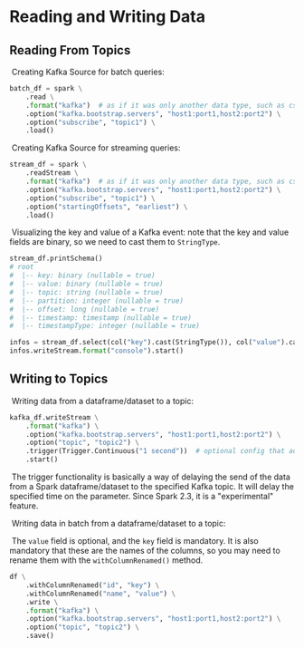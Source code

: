 # Reading and Writing Data

## Reading From Topics

​	Creating Kafka Source for batch queries:

```python
batch_df = spark \
    .read \
    .format("kafka")  # as if it was only another data type, such as csv or json \
    .option("kafka.bootstrap.servers", "host1:port1,host2:port2") \
    .option("subscribe", "topic1") \
    .load()
```

​	Creating Kafka Source for streaming queries:

```python
stream_df = spark \
    .readStream \
    .format("kafka")  # as if it was only another data type, such as csv or json \
    .option("kafka.bootstrap.servers", "host1:port1,host2:port2") \
    .option("subscribe", "topic1") \
    .option("startingOffsets", "earliest") \
    .load()
```

​	Visualizing the key and value of a Kafka event: note that the key and value fields are binary, so we need to cast them to `StringType`.

```python
stream_df.printSchema()
# root
#  |-- key: binary (nullable = true)
#  |-- value: binary (nullable = true)
#  |-- topic: string (nullable = true)
#  |-- partition: integer (nullable = true)
#  |-- offset: long (nullable = true)
#  |-- timestamp: timestamp (nullable = true)
#  |-- timestampType: integer (nullable = true)

infos = stream_df.select(col("key").cast(StringType()), col("value").cast(StringType()))
infos.writeStream.format("console").start()
```

## Writing to Topics

​	Writing data from a dataframe/dataset to a topic:

```python
kafka_df.writeStream \
    .format("kafka") \
    .option("kafka.bootstrap.servers", "host1:port1,host2:port2") \
    .option("topic", "topic2") \
    .trigger(Trigger.Continuous("1 second"))  # optional config that adds the trigger functionality* \
    .start()
```

​	The trigger functionality is basically a way of delaying the send of the data from a Spark dataframe/dataset to the specified Kafka topic. It will delay the specified time on the parameter. Since Spark 2.3, it is a "experimental" feature.


​	Writing data in batch from a dataframe/dataset to a topic:

​	The `value` field is optional, and the `key` field is mandatory. It is also mandatory that these are the names of the columns, so you may need to rename them with the `withColumnRenamed()` method.

```python
df \
    .withColumnRenamed("id", "key") \
    .withColumnRenamed("name", "value") \
    .write \
    .format("kafka") \
    .option("kafka.bootstrap.servers", "host1:port1,host2:port2") \
    .option("topic", "topic2") \
    .save()
```
